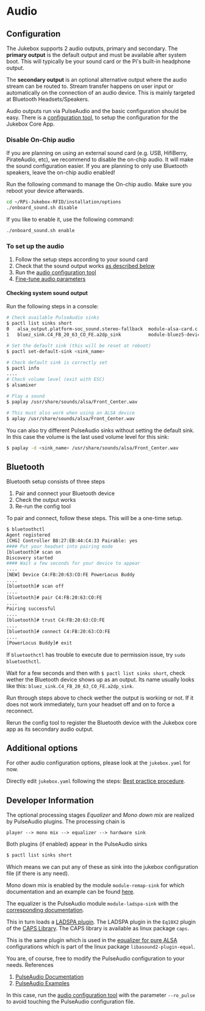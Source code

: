 # Audio

## Configuration

The Jukebox supports 2 audio outputs, primary and secondary. The **primary output** is the default output and must
be available after system boot. This will typically be your sound card or the Pi's built-in headphone output.

The **secondary output** is an optional alternative output where the audio stream can be routed to.
Stream transfer happens on user input or automatically on the connection of an audio device.
This is mainly targeted at Bluetooth Headsets/Speakers.

Audio outputs run via PulseAudio and the basic configuration should be easy.
There is a [configuration tool](../developers/coreapps.md#Audio),
to setup the configuration for the Jukebox Core App.

### Disable On-Chip audio

If you are planning on using an external sound card (e.g. USB, HifiBerry, PirateAudio, etc), we recommend to disable the on-chip audio. It will make the sound configuration easier.
If you are planning to only use Bluetooth speakers, leave the on-chip audio enabled!

Run the following command to manage the On-chip audio. Make sure you reboot your device afterwards.

```bash
cd ~/RPi-Jukebox-RFID/installation/options
./onboard_sound.sh disable
```

If you like to enable it, use the following command:

```bash
./onboard_sound.sh enable
```

### To set up the audio

1. Follow the setup steps according to your sound card
2. Check that the sound output works [as described below](audio.md#checking-system-sound-output)
3. Run the [audio configuration tool](../developers/coreapps.md#Audio)
4. [Fine-tune audio parameters](audio.md#additional-options)

#### Checking system sound output

Run the following steps in a console:

```bash
# Check available PulseAudio sinks
$ pactl list sinks short
0	alsa_output.platform-soc_sound.stereo-fallback  module-alsa-card.c	    s16le 2ch 48000Hz
1	bluez_sink.C4_FB_20_63_CO_FE.a2dp_sink	        module-bluez5-device.c	s16le 2ch 44100Hz

# Set the default sink (this will be reset at reboot)
$ pactl set-default-sink <sink_name>

# Check default sink is correctly set
$ pactl info
....
# Check volume level (exit with ESC)
$ alsamixer

# Play a sound
$ paplay /usr/share/sounds/alsa/Front_Center.wav

# This must also work when using an ALSA device
$ aplay /usr/share/sounds/alsa/Front_Center.wav
```

You can also try different PulseAudio sinks without setting the default sink. In this case the volume is the last used
volume level for this sink:

```bash
$ paplay -d <sink_name> /usr/share/sounds/alsa/Front_Center.wav
```

## Bluetooth

Bluetooth setup consists of three steps

1. Pair and connect your Bluetooth device
2. Check the output works
3. Re-run the config tool

To pair and connect, follow these steps. This will be a one-time setup.

```bash
$ bluetoothctl
Agent registered
[CHG] Controller B8:27:EB:44:C4:33 Pairable: yes
#### Put your headset into pairing mode
[bluetooth]# scan on
Discovery started
#### Wait a few seconds for your device to appear
....
[NEW] Device C4:FB:20:63:CO:FE PowerLocus Buddy
....
[bluetooth]# scan off
....
[bluetooth]# pair C4:FB:20:63:CO:FE
....
Pairing successful
....
[bluetooth]# trust C4:FB:20:63:CO:FE
....
[bluetooth]# connect C4:FB:20:63:CO:FE
....
[PowerLocus Buddy]# exit
```
If `bluetoothctl` has trouble to execute due to permission issue, try `sudo bluetoothctl`.

Wait for a few seconds and then with `$ pactl list sinks short`, check wether the Bluetooth device shows up as an output.
Its name usually looks like this: `bluez_sink.C4_FB_20_63_CO_FE.a2dp_sink`.

Run through steps above to check wether the output is working or not.
If it does not work immediately, turn your headset off and on to force a reconnect.

Rerun the config tool to register the Bluetooth device with the Jukebox core app as its secondary audio output.

## Additional options

For other audio configuration options, please look at the `jukebox.yaml` for now.

Directly edit `jukebox.yaml` following the steps: [Best practice procedure](configuration.md#best-practice-procedure).

## Developer Information

The optional processing stages *Equalizer* and *Mono down mix* are realized by PulseAudio plugins. The processing chain is

```text
player --> mono mix --> equalizer --> hardware sink
```

Both plugins (if enabled) appear in the PulseAudio sinks

```bash
$ pactl list sinks short
```

Which means we can put any of these as sink into the jukebox configuration file (if there is any need).

Mono down mix is enabled by the module `module-remap-sink`
for which documentation and an example can be found [here](https://www.freedesktop.org/wiki/Software/PulseAudio/Documentation/User/Modules/#module-remap-sink).

The equalizer is the PulseAudio module `module-ladspa-sink` with the [corresponding documentation](https://www.freedesktop.org/wiki/Software/PulseAudio/Documentation/User/Modules/#module-ladspa-sink).

This in turn loads a [LADSPA plugin](https://www.ladspa.org/).
The LADSPA plugin in the `Eq10X2` plugin of the [CAPS Library](http://quitte.de/dsp/caps.html#Eq10). The CAPS library is available as linux package `caps`.

This is the same plugin which is used in the
[equalizer for pure ALSA](https://github.com/raedwulf/alsaequal)
configurations which is part of the linux package `libasound2-plugin-equal`.

You are, of course, free to modify the PulseAudio configuration to your needs. References

1. [PulseAudio Documentation](https://www.freedesktop.org/wiki/Software/PulseAudio/Documentation/User)
2. [PulseAudio Examples](https://wiki.archlinux.org/title/PulseAudio/Examples)

In this case, run the [audio configuration tool](../developers/coreapps.md#Audio) with the parameter `--ro_pulse` to avoid touching the PulseAudio configuration file.
